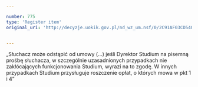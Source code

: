 ```yaml
---

number: 775
type: 'Register item'
original_uri: 'http://decyzje.uokik.gov.pl/nd_wz_um.nsf/0/2C91AF03CD5401A0C12572DD003296B3?OpenDocument'


---
```


„Słuchacz może odstąpić od umowy (...) jeśli Dyrektor Studium na pisemną prośbę słuchacza, w szczególnie uzasadnionych przypadkach nie zakłócających funkcjonowania Studium, wyrazi na to zgodę. W innych przypadkach Studium przysługuje roszczenie opłat, o których mowa w pkt 1 i 4”
